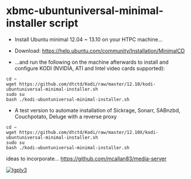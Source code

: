 xbmc-ubuntuniversal-minimal-installer script
===================

* Install Ubuntu minimal 12.04 ~ 13.10 on your HTPC machine...

* Download: https://help.ubuntu.com/community/Installation/MinimalCD

* ...and run the following on the machine afterwards to install and configure KODI (NVIDIA, ATI and Intel video cards supported):

```
cd ~ 
wget https://github.com/dtctd/Kodi/raw/master/12.10/kodi-ubuntuniversal-minimal-installer.sh
sudo su
bash ./kodi-ubuntuniversal-minimal-installer.sh
```


* A test version to automate installation of Sickrage, Sonarr, SABnzbd, Couchpotato, Deluge with a reverse proxy
```
cd ~
wget https://github.com/dtctd/Kodi/raw/master/12.10X/kodi-ubuntuniversal-minimal-installer.sh
sudo su
bash ./kodi-ubuntuniversal-minimal-installer.sh
```

ideas to incorporate... https://github.com/mcallan83/media-server

[![lgplv3](https://f.cloud.github.com/assets/3521959/153710/2745bbea-7601-11e2-8b61-c8ff3ef97d32.png)](http://www.gnu.org/licenses/lgpl.txt)
